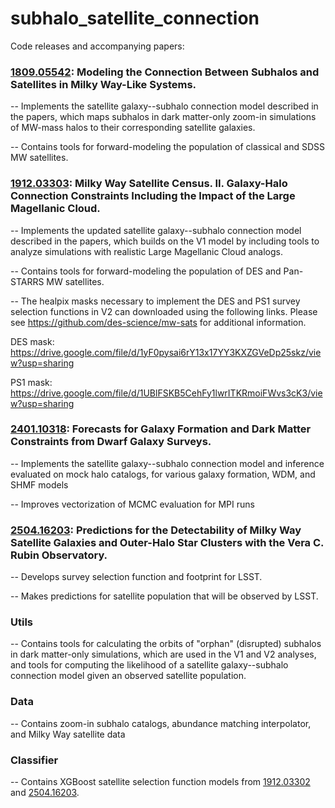 # subhalo_satellite_connection
Code releases and accompanying papers:

### [1809.05542](https://arxiv.org/abs/1809.05542): Modeling the Connection Between Subhalos and Satellites in Milky Way-Like Systems. 

-- Implements the satellite galaxy--subhalo connection model described in the papers, which maps subhalos in dark matter-only zoom-in simulations of MW-mass halos to their corresponding satellite galaxies.

-- Contains tools for forward-modeling the population of classical and SDSS MW satellites.

### [1912.03303](https://arxiv.org/abs/1912.03303): Milky Way Satellite Census. II. Galaxy-Halo Connection Constraints Including the Impact of the Large Magellanic Cloud.

-- Implements the updated satellite galaxy--subhalo connection model described in the papers, which builds on the V1 model by including tools to analyze simulations with realistic Large Magellanic Cloud analogs. 

-- Contains tools for forward-modeling the population of DES and Pan-STARRS MW satellites.

-- The healpix masks necessary to implement the DES and PS1 survey selection functions in V2 can downloaded using the following links. Please see https://github.com/des-science/mw-sats for additional information.

DES mask: https://drive.google.com/file/d/1yF0pysai6rY13x17YY3KXZGVeDp25skz/view?usp=sharing
  
PS1 mask: https://drive.google.com/file/d/1UBlFSKB5CehFy1lwrITKRmoiFWvs3cK3/view?usp=sharing

### [2401.10318](https://arxiv.org/abs/2401.10318): Forecasts for Galaxy Formation and Dark Matter Constraints from Dwarf Galaxy Surveys.

-- Implements the satellite galaxy--subhalo connection model and inference evaluated on mock halo catalogs, for various galaxy formation, WDM, and SHMF models

-- Improves vectorization of MCMC evaluation for MPI runs

### [2504.16203](https://arxiv.org/abs/2504.16203): Predictions for the Detectability of Milky Way Satellite Galaxies and Outer-Halo Star Clusters with the Vera C. Rubin Observatory.

-- Develops survey selection function and footprint for LSST.

-- Makes predictions for satellite population that will be observed by LSST.

### Utils

-- Contains tools for calculating the orbits of "orphan" (disrupted) subhalos in dark matter-only simulations, which are used in the V1 and V2 analyses, and tools for computing the likelihood of a satellite galaxy--subhalo connection model given an observed satellite population.

### Data

-- Contains zoom-in subhalo catalogs, abundance matching interpolator, and Milky Way satellite data

### Classifier

-- Contains XGBoost satellite selection function models from [1912.03302](https://arxiv.org/abs/1912.03302) and [2504.16203](https://arxiv.org/abs/2504.16203).
